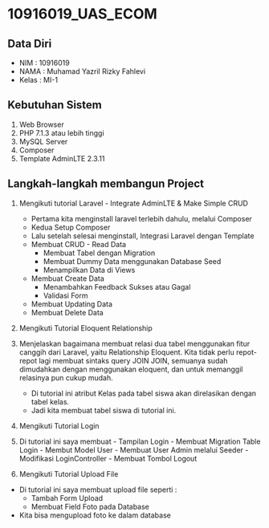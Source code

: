 # 10916019_UAS_ECOM


## Data Diri
- NIM   : 10916019
- NAMA  : Muhamad Yazril Rizky Fahlevi
- Kelas : MI-1

## Kebutuhan Sistem
1. Web Browser
2. PHP 7.1.3 atau lebih tinggi
3. MySQL Server
4. Composer
5. Template AdminLTE 2.3.11

## Langkah-langkah membangun Project
1. Mengikuti tutorial Laravel - Integrate AdminLTE & Make Simple CRUD
    - Pertama kita menginstall laravel terlebih dahulu, melalui Composer
    - Kedua Setup Composer
    - Lalu setelah selesai menginstall, Integrasi Laravel dengan Template
    - Membuat CRUD - Read Data
        - Membuat Tabel dengan Migration
        - Membuat Dummy Data menggunakan Database Seed
        - Menampilkan Data di Views
    - Membuat Create Data
        - Menambahkan Feedback Sukses atau Gagal
        - Validasi Form
    - Membuat Updating Data
    - Membuat Delete Data

2. Mengikuti Tutorial Eloquent Relationship

1. Menjelaskan bagaimana membuat relasi dua tabel menggunakan fitur canggih dari Laravel, yaitu Relationship Eloquent. Kita tidak perlu repot-repot lagi membuat sintaks query JOIN JOIN, semuanya sudah dimudahkan dengan menggunakan eloquent, dan untuk memanggil relasinya pun cukup mudah.
    - Di tutorial ini atribut Kelas pada tabel siswa akan direlasikan dengan tabel kelas.
    - Jadi kita membuat tabel siswa di tutorial ini.

3. Mengikuti Tutorial Login 
  1. Di tutorial ini saya membuat
    - Tampilan Login 
    - Membuat Migration Table Login
    - Membut Model User
    - Membuat User Admin melalui Seeder
    - Modifikasi LoginController
    - Membuat Tombol Logout 
    
4. Mengikuti Tutorial Upload File    

- Di tutorial ini saya membuat upload file seperti :
    - Tambah Form Upload 
    - Membuat Field Foto pada Database
- Kita bisa mengupload foto ke dalam database

    
